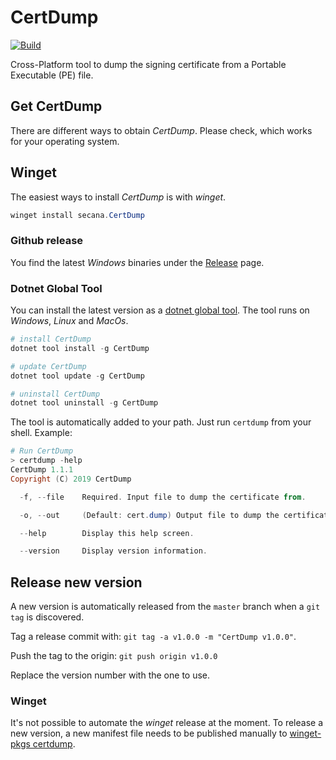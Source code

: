 # CertDump

[![Build](https://img.shields.io/azure-devops/build/secana/CertDump/3.svg)](https://dev.azure.com/secana/CertDump/_build?definitionId=3)

Cross-Platform tool to dump the signing certificate from a Portable Executable (PE) file.

## Get CertDump

There are different ways to obtain _CertDump_. Please check, which works for your operating system.

## Winget

The easiest ways to install _CertDump_ is with _winget_.

```powershell
winget install secana.CertDump
```

### Github release

You find the latest _Windows_ binaries under the [Release](https://github.com/secana/CertDump/releases) page.

### Dotnet Global Tool

You can install the latest version as a [dotnet global tool](https://docs.microsoft.com/en-us/dotnet/core/tools/global-tools). The tool runs on _Windows_, _Linux_ and _MacOs_.

```powershell
# install CertDump
dotnet tool install -g CertDump

# update CertDump
dotnet tool update -g CertDump

# uninstall CertDump
dotnet tool uninstall -g CertDump
```

The tool is automatically added to your path. Just run `certdump` from your shell. Example:

```powershell
# Run CertDump
> certdump -help
CertDump 1.1.1
Copyright (C) 2019 CertDump

  -f, --file    Required. Input file to dump the certificate from.

  -o, --out     (Default: cert.dump) Output file to dump the certificate to.

  --help        Display this help screen.

  --version     Display version information.
```

## Release new version

A new version is automatically released from the `master` branch when a `git tag` is discovered.

Tag a release commit with: `git tag -a v1.0.0 -m "CertDump v1.0.0"`.

Push the tag to the origin: `git push origin v1.0.0`

Replace the version number with the one to use.

### Winget

It's not possible to automate the _winget_ release at the moment. To release a new version, a new manifest file needs to be published manually to [winget-pkgs certdump](https://github.com/microsoft/winget-pkgs/tree/master/manifests/secana/CertDump).
